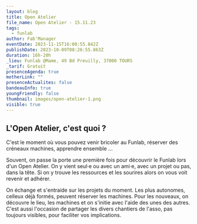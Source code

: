 ```yaml
---
layout: blog
title: Open Atelier
file_name: Open Atelier - 15.11.23
tags:
  - funlab
author: Fab'Manager
eventDate: 2023-11-15T16:00:55.842Z
publishDate: 2023-10-09T08:26:55.863Z
duration: 16h-20h
_lieu: Funlab @Mame, 49 Bd Preuilly, 37000 TOURS
_tarif: Gratuit
presenceAgenda: true
motherLink: ""
presenceActualites: false
bandeauInfo: true
youngFriendly: false
thumbnail: images/open-atelier-1.png
visible: true
---
```

## L'Open Atelier, c'est quoi  ?

C'est le moment où vous pouvez venir bricoler au Funlab, réserver des créneaux machines, apprendre ensemble ...

Souvent, on passe la porte une première fois pour découvrir le Funlab lors d'un Open Atelier. On y vient seul·e ou avec un ami·e, avec un projet ou pas, dans la tête. Si on y trouve les ressources et les sourires alors on vous voit revenir et adhérer. 

On échange et s'entraide sur les projets du moment. Les plus autonomes, celleux déjà formés, peuvent réserver les machines. Pour les nouveaux, on découvre le lieu, les machines et on s'initie avec l'aide des unes des autres. C'est aussi l'occasion de partager les divers chantiers de l'asso, pas toujours visibles, pour faciliter vos implications.